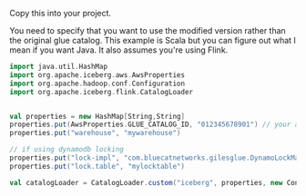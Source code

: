 Copy this into your project.

You need to specify that you want to use the modified version rather than the original glue catalog. This example is Scala but you can figure out what I mean if you want Java. It also assumes you're using Flink.

```scala
import java.util.HashMap
import org.apache.iceberg.aws.AwsProperties
import org.apache.hadoop.conf.Configuration
import org.apache.iceberg.flink.CatalogLoader


val properties = new HashMap[String,String]
properties.put(AwsProperties.GLUE_CATALOG_ID, "012345678901") // your account number
properties.put("warehouse", "mywarehouse")

// if using dynamodb locking
properties.put("lock-impl", "com.bluecatnetworks.gilesglue.DynamoLockManager")
properties.put("lock.table", "mylocktable")

val catalogLoader = CatalogLoader.custom("iceberg", properties, new Configuration, "com.bluecatnetworks.gilesglue.GlueCatalog")
```
